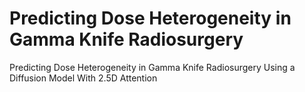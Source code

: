 # Predicting Dose Heterogeneity in Gamma Knife Radiosurgery


Predicting Dose Heterogeneity in Gamma Knife Radiosurgery Using a Diffusion Model With 2.5D Attention
